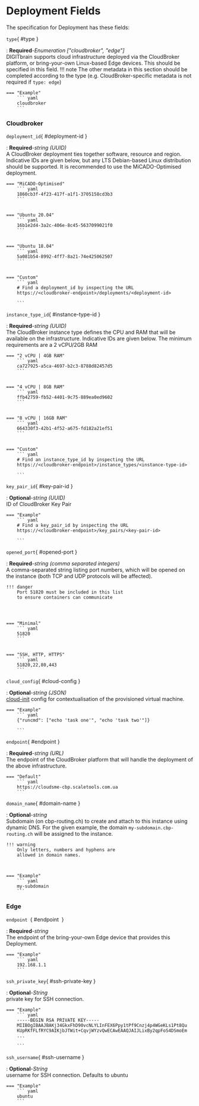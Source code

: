 <style>
  .md-content__button {
    display: none;
  }
</style>
# Deployment Fields




The specification for Deployment
has these fields:


`type`{ #type }

:   **Required**-*Enumeration ["cloudbroker", "edge"]*<br>
    DIGITbrain supports cloud infrastructure deployed via the
    CloudBroker platform, or bring-your-own Linux-based Edge devices. This should
    be specified in this field.
    !!! note
        The other metadata in this section should be
        completed according to the type (e.g. CloudBroker-specific metadata is not required
        if `type: edge`)



    === "Example"
        ``` yaml     
        cloudbroker
        ```

### Cloudbroker

`deployment_id`{ #deployment-id }

:   **Required**-*string (UUID)*<br>
    A CloudBroker deployment ties together software,
    resource and region. Indicative IDs are given below, but any LTS
    Debian-based Linux distribution should be supported. It is recommended
    to use the MiCADO-Optimised deployment.




    === "MiCADO-Optimised"
        ``` yaml     
        1860cb3f-4f23-417f-a1f1-3705158cd3b3
        ```


    === "Ubuntu 20.04"
        ``` yaml     
        16b1e2d4-3a2c-406e-8c45-5637099021f0
        ```


    === "Ubuntu 18.04"
        ``` yaml     
        5a081b54-8992-4ff7-8a21-74e425062507
        ```


    === "Custom"
        ``` yaml     
        # Find a deployment_id by inspecting the URL
        https://<cloudbroker-endpoint>/deployments/<deployment-id>

        ```



`instance_type_id`{ #instance-type-id }

:   **Required**-*string (UUID)*<br>
    The CloudBroker instance type defines the CPU and RAM
    that will be available on the infrastructure. Indicative IDs are given
    below. The minimum requirements are a 2 vCPU/2GB RAM




    === "2 vCPU | 4GB RAM"
        ``` yaml     
        ca727925-a5ca-4697-b2c3-8788d82457d5
        ```


    === "4 vCPU | 8GB RAM"
        ``` yaml     
        ffb42759-fb52-4401-9c75-889ea0ed9602
        ```


    === "8 vCPU | 16GB RAM"
        ``` yaml     
        664330f3-42b1-4f52-a675-fd182a21ef51
        ```


    === "Custom"
        ``` yaml     
        # Find an instance_type_id by inspecting the URL
        https://<cloudbroker-endpoint>/instance_types/<instance-type-id>

        ```



`key_pair_id`{ #key-pair-id }

:   **Optional**-*string (UUID)*<br>
    ID of CloudBroker Key Pair


    === "Example"
        ``` yaml     
        # Find a key_pair_id by inspecting the URL
        https://<cloudbroker-endpoint>/key_pairs/<key-pair-id>

        ```


`opened_port`{ #opened-port }

:   **Required**-*string (comma separated integers)*<br>
    A comma-separated string listing port numbers,
    which will be opened on the instance (both TCP and UDP protocols
    will be affected). 

    !!! danger
        Port 51820 must be included in this list
        to ensure containers can communicate




    === "Minimal"
        ``` yaml     
        51820
        ```


    === "SSH, HTTP, HTTPS"
        ``` yaml     
        51820,22,80,443
        ```



`cloud_config`{ #cloud-config }

:   **Optional**-*string (JSON)*<br>
    [cloud-init](https://cloudinit.readthedocs.io/) config for
    contextualisation of the provisioned virtual machine.



    === "Example"
        ``` yaml     
        {"runcmd": ["echo 'task one'", "echo 'task two'"]}

        ```


`endpoint`{ #endpoint }

:   **Required**-*string (URL)*<br>
    The endpoint of the CloudBroker platform that will
    handle the deployment of the above infrastructure.




    === "Default"
        ``` yaml     
        https://cloudsme-cbp.scaletools.com.ua
        ```



`domain_name`{ #domain-name }

:   **Optional**-*string*<br>
    Subdomain (on cbp-routing.ch) to create and attach
    to this instance using dynamic DNS. For the given
    example, the domain `my-subdomain.cbp-routing.ch`
    will be assigned to the instance. 

    !!! warning
        Only letters, numbers and hyphens are
        allowed in domain names.



    === "Example"
        ``` yaml     
        my-subdomain
        ```

### Edge

`endpoint `{ #endpoint  }

:   **Required**-*string*<br>
    The endpoint of the bring-your-own Edge device that provides this Deployment.


    === "Example"
        ``` yaml     
        192.168.1.1
        ```


`ssh_private_key`{ #ssh-private-key }

:   **Optional**-*String*<br>
    private key for SSH connection.


    === "Example"
        ``` yaml     
        -----BEGIN RSA PRIVATE KEY-----
        MIIBOgIBAAJBAKj34GkxFhD90vcNLYLInFEX6Ppy1tPf9Cnzj4p4WGeKLs1Pt8Qu
        KUpRKfFLfRYC9AIKjbJTWit+CqvjWYzvQwECAwEAAQJAIJLixBy2qpFoS4DSmoEm
        ...

        ```


`ssh_username`{ #ssh-username }

:   **Optional**-*String*<br>
    username for SSH connection. Defaults to ubuntu


    === "Example"
        ``` yaml     
        ubuntu
        ```


